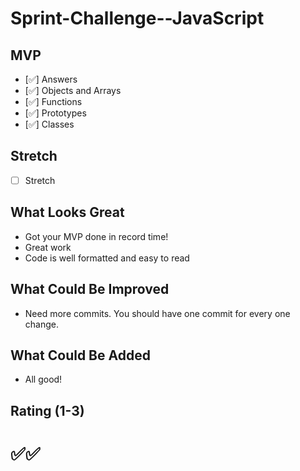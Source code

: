 # Sprint-Challenge--JavaScript

## MVP

- [✅] Answers
- [✅] Objects and Arrays
- [✅] Functions
- [✅] Prototypes
- [✅] Classes

## Stretch

- [ ] Stretch

## What Looks Great

- Got your MVP done in record time!
- Great work
- Code is well formatted and easy to read

## What Could Be Improved

- Need more commits. You should have one commit for every one change.

## What Could Be Added

- All good!

## Rating (1-3)

# ✅✅
